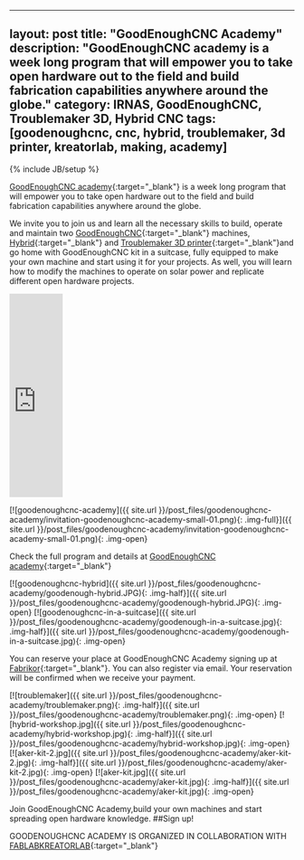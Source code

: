 
---
layout: post
title: "GoodEnoughCNC Academy"
description: "GoodEnoughCNC academy is a week long program that will empower you to take open hardware out to the field and build fabrication capabilities anywhere around the globe."
category: IRNAS, GoodEnoughCNC, Troublemaker 3D, Hybrid CNC
tags: [goodenoughcnc, cnc, hybrid, troublemaker, 3d printer, kreatorlab, making, academy]
---
{% include JB/setup %}


[GoodEnoughCNC academy](http://goodenoughcnc.eu/academy/){:target="_blank"} is a week long program that will empower you to take open hardware out to the field and build fabrication capabilities anywhere around the globe.


We invite you to join us and learn all the necessary skills to build, operate and maintain two [GoodEnoughCNC](http://goodenoughcnc.eu/){:target="_blank"} machines, [Hybrid](http://goodenoughcnc.eu/hybrid-cnc/){:target="_blank"} and [Troublemaker 3D printer](http://goodenoughcnc.eu/troublemaker-3d/){:target="_blank"}and go home with GoodEnoughCNC kit in a suitcase, fully equipped to make your own machine and start using it for your projects. As well, you will learn how to modify the machines to operate on solar power and replicate different open hardware projects.


<iframe width="94,5%" height="360px" src="https://www.youtube.com/embed/cwCS9VH-KOQ" frameborder="0" allowfullscreen></iframe>


[![goodenoughcnc-academy]({{ site.url }}/post_files/goodenoughcnc-academy/invitation-goodenoughcnc-academy-small-01.png){: .img-full}]({{ site.url }}/post_files/goodenoughcnc-academy/invitation-goodenoughcnc-academy-small-01.png){: .img-open}

Check the full program and details at [GoodEnoughCNC academy](http://goodenoughcnc.eu/academy/){:target="_blank"}

[![goodenoughcnc-hybrid]({{ site.url }}/post_files/goodenoughcnc-academy/goodenough-hybrid.JPG){: .img-half}]({{ site.url }}/post_files/goodenoughcnc-academy/goodenough-hybrid.JPG){: .img-open}
[![goodenoughcnc-in-a-suitcase]({{ site.url }}/post_files/goodenoughcnc-academy/goodenough-in-a-suitcase.jpg){: .img-half}]({{ site.url }}/post_files/goodenoughcnc-academy/goodenough-in-a-suitcase.jpg){: .img-open}

You can reserve your place at GoodEnoughCNC Academy signing up at [Fabrikor](http://fabrikor.eu/goodenoughcnc/goodenoughcnc-academy){:target="_blank"}. You can also register via email. Your reservation will be confirmed when we receive your payment.

[![troublemaker]({{ site.url }}/post_files/goodenoughcnc-academy/troublemaker.png){: .img-half}]({{ site.url }}/post_files/goodenoughcnc-academy/troublemaker.png){: .img-open}
[![hybrid-workshop.jpg]({{ site.url }}/post_files/goodenoughcnc-academy/hybrid-workshop.jpg){: .img-half}]({{ site.url }}/post_files/goodenoughcnc-academy/hybrid-workshop.jpg){: .img-open}
[![aker-kit-2.jpg]({{ site.url }}/post_files/goodenoughcnc-academy/aker-kit-2.jpg){: .img-half}]({{ site.url }}/post_files/goodenoughcnc-academy/aker-kit-2.jpg){: .img-open}
[![aker-kit.jpg]({{ site.url }}/post_files/goodenoughcnc-academy/aker-kit.jpg){: .img-half}]({{ site.url }}/post_files/goodenoughcnc-academy/aker-kit.jpg){: .img-open}

Join GoodEnoughCNC Academy,build your own machines and start spreading open hardware knowledge.
##Sign up!

GOODENOUGHCNC ACADEMY IS ORGANIZED IN COLLABORATION WITH [FABLABKREATORLAB](http://www.kreatorlab.si/){:target="_blank"}

